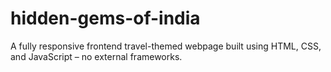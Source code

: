 # hidden-gems-of-india
A fully responsive frontend travel-themed webpage built using HTML, CSS, and JavaScript – no external frameworks.
